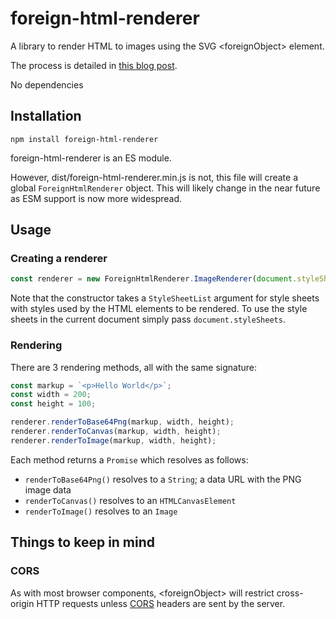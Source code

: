 # foreign-html-renderer

A library to render HTML to images using the SVG \<foreignObject\> element. 

The process is detailed in [this blog post](https://semisignal.com/rendering-web-content-to-image-with-svg-foreign-object/).

No dependencies

## Installation
`npm install foreign-html-renderer`

foreign-html-renderer is an ES module.

However, dist/foreign-html-renderer.min.js is not, this file will create a global `ForeignHtmlRenderer` object. This will likely change in the near future as ESM support is now more widespread.

## Usage

### Creating a renderer
```javascript
const renderer = new ForeignHtmlRenderer.ImageRenderer(document.styleSheets);
```

Note that the constructor takes a `StyleSheetList` argument for style sheets with styles used by the HTML elements to be rendered. To use the style sheets in the current document simply pass `document.styleSheets`.

### Rendering
There are 3 rendering methods, all with the same signature:

```javascript
const markup = `<p>Hello World</p>`;
const width = 200;
const height = 100;

renderer.renderToBase64Png(markup, width, height);
renderer.renderToCanvas(markup, width, height);
renderer.renderToImage(markup, width, height);
```

Each method returns a `Promise` which resolves as follows:

- `renderToBase64Png()` resolves to a `String`; a data URL with the PNG image data
- `renderToCanvas()` resolves to an `HTMLCanvasElement`
- `renderToImage()` resolves to an `Image`

## Things to keep in mind

### CORS
As with most browser components, \<foreignObject\> will restrict cross-origin HTTP requests unless [CORS](https://developer.mozilla.org/en-US/docs/Web/HTTP/CORS) headers are sent by the server.


